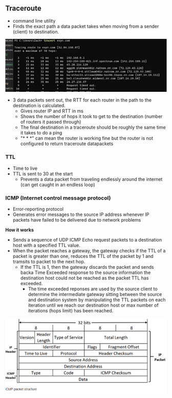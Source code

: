 ## Traceroute

- command line utility
- Finds the exact path a data packet takes when moving from a sender (client) to destination.

<img src="./../../images/tracerouteexample.PNG">

* 3 data packets sent out, the RTT for each router in the path to the destination is calculated. 
  * Gives router IP and RTT in ms
  * Shows the number of hops it took to get to the destination (number of routers it passed through)
  * The final destination in a traceroute should be roughly the same time it takes to do a ping
  * "* * *" can mean the router is working fine but the router is not configured to return traceroute datapackets
  
### TTL
  * Time to live
  * TTL is sent to 30 at the start
    * Prevents a data packet from traveling endlessly around the internet (can get caught in an endless loop)

### ICMP (Internet control message protocol)
* Error-reporting protocol
* Generates error messages to the source IP address whenever IP packets have failed to be delivered due to network problems

**How it works**
* Sends a sequence of UDP ICMP Echo request packets to a destination host with a specified TTL value. 
* When the packet reaches a gateway, the gateway checks if the TTL of a packet is greater than one, reduces the TTL of the packet by 1 and tramsits to packet to the next hop. 
  * If the TTL is 1, then the gateway discards the packet and sends backa  Time Exceeded response to the source information the destination host could not be reached as the packet TTL has exceeded. 
    * The time exceeded reponses are used by the source client to determine the intermediate gateway sitting between the source and destination system by manipulating the TTL packets on each iteration until we reach our destination host or max number of iterations (hops limit) has been reached. 

<img src="./../../images/icmppacket.PNG">